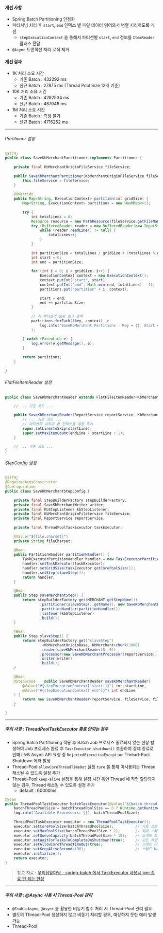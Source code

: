 #### 개선 사항
- Spring Batch Partitioning 안정화
- 파티셔닝 처리 후 `start`, `end` 인덱스 별 파일 데이터 읽어와서 병렬 처리하도록 개선
	- `stepExecutionContext` 을 통해서 파티션별 `start`, `end` 정보를 `ItemReader` 클래스 전달
- `@Async` 트랜잭션 처리 로직 제거

#### 개선 결과
- 1K 처리 소요 시간
	- 기존 Batch : 432292 ms
	- 신규 Batch : 27875 ms (Thread Pool Size 12개 기준)
- 10K 처리 소요 시간
	- 기존 Batch : 4292534 ms
	- 신규 Batch : 487046 ms
- 1M 처리 소요 시간
	- 기존 Batch : 측정 불가
	- 신규 Batch : 4715252 ms

----

###### Partitioner 설정

```java
@Slf4j  
public class SaveKbMerchantPartitioner implements Partitioner {  
  
    private final KbMerchantOriginFileService fileService;  
  
    public SaveKbMerchantPartitioner(KbMerchantOriginFileService fileService) {  
        this.fileService = fileService;  
    }  
  
    @Override  
    public Map<String, ExecutionContext> partition(int gridSize) {  
        Map<String, ExecutionContext> partitions = new HashMap<>();  
  
        try {  
            int totalLines = 0;  
            Resource resource = new PathResource(fileService.getFileName(MERCHANT));  
            try (BufferedReader reader = new BufferedReader(new InputStreamReader(resource.getInputStream()))) {  
                while (reader.readLine() != null) {  
                    totalLines++;  
                }  
            }  
  
            int partitionSize = totalLines / gridSize + (totalLines % gridSize == 0 ? 0 : 1);  
            int start = 0;  
            int end = partitionSize;  
  
            for (int i = 0; i < gridSize; i++) {  
                ExecutionContext context = new ExecutionContext();  
                context.putInt("start", start);  
                context.putInt("end", Math.min(end, totalLines) - 1);  
                partitions.put("partition" + i, context);  
  
                start = end;  
                end += partitionSize;  
            }  
  
            // 각 파티션의 범위 로그 출력  
            partitions.forEach((key, context) ->  
                log.info("SaveKbMerchant Partitions : Key = {}, Start = {}, End = {}", key, context.getInt("start"), context.getInt("end"))  
            );  
  
        } catch (Exception e) {  
            log.error(e.getMessage(), e);  
        }  
  
        return partitions;  
    }  
  
}
```

###### FlatFileItemReader 설정

```java
public class SaveKbMerchantReader extends FlatFileItemReader<KbMerchantOriginBase> {  

	// ... 기존 코드 ...
    
    public SaveKbMerchantReader(ReportService reportService, KbMerchantOriginFileService fileService, String encoding, int startLine, int endLine) {  
        // ... 기존 코드 ...
        // 파티션의 시작과 끝 인덱스를 설정 추가
        super.setLinesToSkip(startLine);  
        super.setMaxItemCount(endLine - startLine + 1);  
    }
    
    // ... 기존 코드 ...
}
```

###### StepConfig 설정

```java
@Slf4j  
@RequiredArgsConstructor  
@Configuration  
public class SaveKbMerchantStepConfig {  
  
    private final StepBuilderFactory stepBuilderFactory;  
    private final SaveKbMerchantWriter writer;  
    private final KbStepListener kbStepListener;  
    private final KbMerchantOriginFileService fileService;  
    private final ReportService reportService;  
  
    private final ThreadPoolTaskExecutor taskExecutor;  
  
    @Value("${file.charset}")  
    private String fileCharset;  
  
    @Bean  
    public PartitionHandler partitionHandler() {  
        TaskExecutorPartitionHandler handler = new TaskExecutorPartitionHandler();  
        handler.setTaskExecutor(taskExecutor);  
        handler.setGridSize(taskExecutor.getCorePoolSize());  
        handler.setStep(slaveStep());  
        return handler;  
    }  
  
    @Bean  
    public Step saveMerchantStep() {  
        return stepBuilderFactory.get(MERCHANT.getStepName())  
                .partitioner(slaveStep().getName(), new SaveKbMerchantPartitioner(fileService))  
                .partitionHandler(partitionHandler())  
                .listener(kbStepListener)  
                .build();  
    }  
  
    @Bean  
    public Step slaveStep() {  
        return stepBuilderFactory.get("slaveStep")  
                .<KbMerchantOriginBase, KbMerchant>chunk(1000)  
                .reader(saveKbMerchantReader(0, 0))
                .processor(new SaveKbMerchantProcessor(reportService))  
                .writer(writer)  
                .build();  
    }  
  
    @Bean  
    @StepScope    public SaveKbMerchantReader saveKbMerchantReader(  
        @Value("#{stepExecutionContext['start']}") int startLine,  
        @Value("#{stepExecutionContext['end']}") int endLine  
    ) {  
        return new SaveKbMerchantReader(reportService, fileService, fileCharset, startLine, endLine);  
    }  
  
}
```

----

##### 주의 사항 : ThreadPoolTaskExecutor 종료 안되는 경우
- Spring Batch Partitioning 적용 후 Batch Job 프로세스 종료되지 않는 현상 발생하여 Job 프로세스 완료 후 `TaskExecutor.shutdown()` 호출하여 강제 종료로 인해 `LBMS` Async API 요청 중 `RejectedExecutionException` Thread-Pool Shutdown 에러 발생
- Thread-Pool `allowCoreThreadTimeOut` 설정 `ture` 을 통해 미사용되는 Thread 해소될 수 있도록 설정 추가
- Thread-Pool `keep-alive` 설정을 통해 설정 시간 동안 Thread 에 작업 할당되지 않는 경우, Thread 해소될 수 있도록 설정 추가
	- default : 60000ms

```java
@Bean  
public ThreadPoolTaskExecutor batchTaskExecutor(@Value("${batch.thread-pool-size}") int batchThreadPoolSize) {  
    batchThreadPoolSize = batchThreadPoolSize == 0 ? Runtime.getRuntime().availableProcessors() : batchThreadPoolSize;  
    log.info("Available Processors: {}", batchThreadPoolSize);  
  
    ThreadPoolTaskExecutor executor = new ThreadPoolTaskExecutor();  
    executor.setCorePoolSize(batchThreadPoolSize);          // 가용 프로세서 수로 설정  
    executor.setMaxPoolSize(batchThreadPoolSize * 2);       // 최대 스레드 수 설정  
    executor.setQueueCapacity(batchThreadPoolSize * 10);    // 스레드 풀 허용 task 수 설정  
    executor.setWaitForTasksToCompleteOnShutdown(true);     // 모든 작업이 완료될 때까지 대기  
    executor.setAllowCoreThreadTimeOut(true);               // 스레드 미사용 타임아웃 설정  
    executor.setKeepAliveSeconds(30);                       // 스레드 keep-live 설정  
    executor.initialize();  
    return executor;  
}
```

> 참고 자료 : [우리집앞마당 - spring-batch 에서 TaskExecutor 사용시 jvm 종료 안 되는 현상](https://multifrontgarden.tistory.com/281)

----

##### 주의 사항 : @Async 사용 시 Thread-Pool 관리
- `@EnableAsync`, `@Async` 를 활용한 비동기 함수 처리 시 Thread-Pool 관리 필요
- 별도의 Thread-Pool 생성하지 않고 비동기 처리할 경우, 예상하지 못한 에러 발생 가능
- Thread-Pool 
